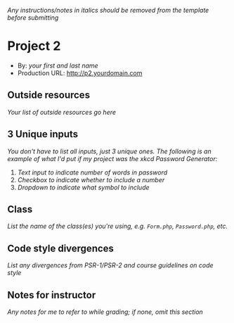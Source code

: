 *Any instructions/notes in italics should be removed from the template before submitting* 

# Project 2
+ By: *your first and last name*
+ Production URL: <http://p2.yourdomain.com>

## Outside resources
*Your list of outside resources go here*

## 3 Unique inputs
*You don't have to list all inputs, just 3 unique ones. The following is an example of what I'd put if my project was the xkcd Password Generator:*

1. *Text input to indicate number of words in password*
2. *Checkbox to indicate whether to include a number*
3. *Dropdown to indicate what symbol to include*

## Class
*List the name of the class(es) you're using, e.g. `Form.php`, `Password.php`, etc.*

## Code style divergences
*List any divergences from PSR-1/PSR-2 and course guidelines on code style*

## Notes for instructor
*Any notes for me to refer to while grading; if none, omit this section*
